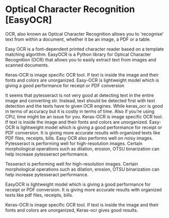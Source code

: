# Optical Character Recognition [EasyOCR]


OCR, also known as Optical Character Recognition allows you to 'recognise' text from within a document, whether it be an image, a PDF or a table.

Easy OCR is a font-dependent printed character reader based on a template matching algorithm. 
EasyOCR is a Python library for Optical Character Recognition (OCR) that allows you to easily extract text from images and scanned documents. 

Keras-OCR is image specific OCR tool. If text is inside the image and their fonts and colors are unorganized. Easy-OCR is lightweight model which is giving a good performance for receipt or PDF conversion

It seems that pytesseract is not very good at detecting text in the entire image and converting str. Instead, text should be detected first with text detection and the texts have to given OCR engines.
While keras_ocr is good in terms of accuracy but it is costly in terms of time. Also if you’re using CPU, time might be an issue for you. Keras-OCR is image specific OCR tool. If text is inside the image and their fonts and colors are unorganized.
Easy-OCR is lightweight model which is giving a good performance for receipt or PDF conversion. It is giving more accurate results with organized texts like PDF files, receipts, bills. Easy OCR also performs well on noisy images.
Pytesseract is performing well for high-resolution images. Certain morphological operations such as dilation, erosion, OTSU binarization can help increase pytesseract performance.


Tesseract is performing well for high-resolution images. Certain morphological operations such as dilation, erosion, OTSU binarization can help increase pytesseract performance.

EasyOCR is lightweight model which is giving a good performance for receipt or PDF conversion. It is giving more accurate results with organized texts like pdf files, receipts, bills.

Keras-OCR is image specific OCR tool. If text is inside the image and their fonts and colors are unorganized, Keras-ocr gives good results.
